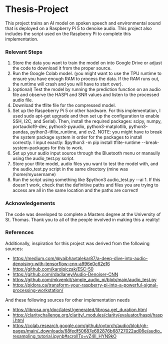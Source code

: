 # Thesis-Project
This project trains an AI model on spoken speech and environmental sound that is deployed on a Raspberry Pi 5 to denoise audio. This project also includes the script used on the Raspberry Pi to complete this implementation.

### Relevant Steps ###
1. Store the data you want to train the model on into Google Drive or adjust the code to download it from the proper source.
2. Run the Google Colab model. (you might want to use the TPU runtime to ensure you have enough RAM to process the data. If the RAM runs out, the runtime will crash and you will have to start over).
3. (optional) Test the model by running the prediction function on an audio file and observe the HASPI and SNR values and listen to the processed audio file.
4. Download the tflite file for the compressed model.
5. Set up the Raspeberry Pi 5 or other hardware. For this implementation, I used sudo apt-get upgrade and then set up the configuration to enable SSH, I2C, and Serial). Then, install the required packages: scipy, numpy, portaudio19-dev, python3-pyaudio, python3-matplotlib, python3-pandas, python3-tflite_runtime, and cv2. NOTE: you might have to break the system package system in order for the packages to install correctly. I input exactly: $python3 -m pip install tflite-runtime --break-system-packages for this to work.
6. Set up your audio input source through the Bluetooth menu or manaully using the audio_test.py script.
7. Store your tflite model, audio files you want to test the model with, and the audio_test.py script in the same directory (mine was /home/myusername)
8. Run the script using something like $python3 audio_test.py --ai 1. If this doesn't work, check that the definitive paths and files you are trying to access are all in the same location and the paths are correct!
   
### Acknowledgements ###
The code was developed to complete a Masters degree at the University of St. Thomas. Thank you to all of the people involved in making this a reality!

### References ###
Additionally, inspiration for this project was derived from the following sources:
* https://medium.com/@vaibhavtalekar87/a-deep-dive-into-audio-denoising-with-tensorflow-cnn-a996e0c62e16
* https://github.com/karolpiczak/ESC-50
* https://github.com/rdadlaney/Audio-Denoiser-CNN
* https://github.com/mkvenkit/simple_audio_pi/blob/main/audio_test.py
* https://pidora.ca/transform-your-raspberry-pi-into-a-powerful-signal-processing-workstation/

And these following sources for other implementation needs
* https://librosa.org/doc/latest/generated/librosa.get_duration.html
* https://claritychallenge.org/clarity/_modules/clarity/evaluator/haspi/haspi.html
* https://colab.research.google.com/github/pytorch/audio/blob/gh-pages/main/_downloads/68fedf50687e692876b68727022ad06e/audio_resampling_tutorial.ipynb#scrollTo=vZ4lI_HYN9kO
